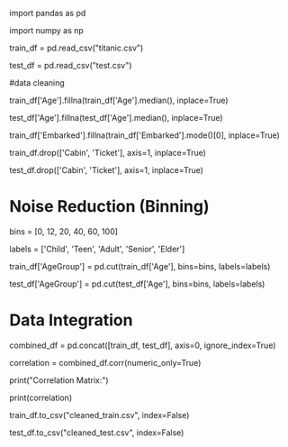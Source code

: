 import pandas as pd

import numpy as np

train_df = pd.read_csv("titanic.csv")

test_df = pd.read_csv("test.csv")

#data cleaning 

train_df['Age'].fillna(train_df['Age'].median(), inplace=True)

test_df['Age'].fillna(test_df['Age'].median(), inplace=True)

train_df['Embarked'].fillna(train_df['Embarked'].mode()[0], inplace=True)

train_df.drop(['Cabin', 'Ticket'], axis=1, inplace=True)

test_df.drop(['Cabin', 'Ticket'], axis=1, inplace=True)

# Noise Reduction (Binning)

bins = [0, 12, 20, 40, 60, 100]

labels = ['Child', 'Teen', 'Adult', 'Senior', 'Elder']

train_df['AgeGroup'] = pd.cut(train_df['Age'], bins=bins, labels=labels)

test_df['AgeGroup'] = pd.cut(test_df['Age'], bins=bins, labels=labels)

# Data Integration

combined_df = pd.concat([train_df, test_df], axis=0, ignore_index=True)

correlation = combined_df.corr(numeric_only=True)

print("Correlation Matrix:")

print(correlation)

train_df.to_csv("cleaned_train.csv", index=False)

test_df.to_csv("cleaned_test.csv", index=False)

